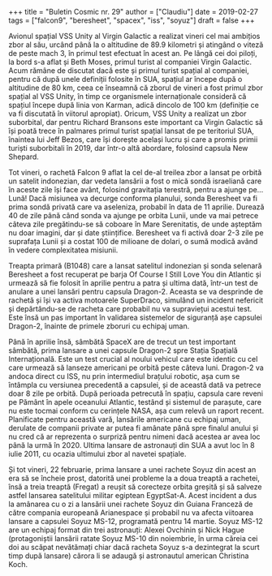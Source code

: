 +++
title = "Buletin Cosmic nr. 29"
author = ["Claudiu"]
date = 2019-02-27
tags = ["falcon9", "beresheet", "spacex", "iss", "soyuz"]
draft = false
+++

Avionul spațial VSS Unity al Virgin Galactic a realizat vineri cel mai ambițios zbor al său, urcând până la o altitudine de 89.9 kilometri și atingând o viteză de peste mach 3, în primul test efectuat în acest an. Pe lângă cei doi piloți, la bord s-a aflat și Beth Moses, primul turist al companiei Virgin Galactic. Acum rămâne de discutat dacă este și primul turist spațial al companiei, pentru că după unele definiții folosite în SUA, spațiul ar începe după o altitudine de 80 km, ceea ce înseamnă că zborul de vineri a fost primul zbor spațial al VSS Unity, în timp ce organismele internaționale consideră că spațiul începe după linia von Karman, adică dincolo de 100 km (definiție ce va fi discutată în viitorul apropiat). Oricum, VSS Unity a realizat un zbor suborbital, dar pentru Richard Bransons este important ca Virgin Galactic să își poată trece în palmares primul turist spațial lansat de pe teritoriul SUA, înaintea lui Jeff Bezos, care își dorește același lucru și care a promis primii turiști suborbitali în 2019, dar într-o altă abordare, folosind capsula New Shepard.

Tot vineri, o rachetă Falcon 9 aflat la cel de-al treilea zbor a lansat pe orbită un satelit indonezian, dar vedeta lansării a fost o mică sondă israeliană care în aceste zile își face avânt, folosind gravitația terestră, pentru a ajunge pe… Lună! Dacă misiunea va decurge conforma planului, sonda Beresheet va fi prima sondă privată care va aseleniza, probabil în data de 11 aprilie. Durează 40 de zile până când sonda va ajunge pe orbita Lunii, unde va mai petrece câteva zile pregătindu-se să coboare în Mare Serenitatis, de unde așteptăm nu doar imagini, dar și date științifice. Beresheet va fi activă doar 2-3 zile pe suprafața Lunii și a costat 100 de milioane de dolari, o sumă modică având în vedere complexitatea misiunii.

Treapta primară (B1048) care a lansat satelitul indonezian și sonda selenară Beresheet a fost recuperat pe barja Of Course I Still Love You din Atlantic și urmează să fie folosit în aprilie pentru a patra și ultima dată, într-un test de anulare a unei lansări pentru capsula Dragon-2. Aceasta se va desprinde de rachetă și își va activa motoarele SuperDraco, simulând un incident nefericit și depărtându-se de racheta care probabil nu va supraviețui acestui test. Este însă un pas important în validarea sistemelor de siguranță așe capsulei Dragon-2, înainte de primele zboruri cu echipaj uman.

Până în aprilie însă, sâmbătă SpaceX are de trecut un test important sâmbătă, prima lansare a unei capsule Dragon-2 spre Stația Spațială Internațională. Este un test crucial al noului vehicul care este identic cu cel care urmează să lanseze americani pe orbită peste câteva luni. Dragon-2 va andoca direct cu ISS, nu prin intermediul brațului robotic, așa cum se întâmpla cu versiunea precedentă a capsulei, și de această dată va petrece doar 8 zile pe orbită. După perioada petrecută în spațiu, capsula care reveni pe Pământ în apele oceanului Atlantic, testând și sistemul de parașute, care nu este tocmai conform cu cerințele NASA, așa cum relevă un raport recent. Planificate pentru această vară, lansările americane cu echipaj uman, derulate de companii private ar putea fi amânate până spre finalul anului și nu cred că ar reprezenta o surpriză pentru nimeni dacă acestea ar avea loc până la urmă în 2020. Ultima lansare de astronauți din SUA a avut loc în 8 iulie 2011, cu ocazia ultimului zbor al navetei spațiale.

Și tot vineri, 22 februarie, prima lansare a unei rachete Soyuz din acest an era să se încheie prost, datorită unei probleme la a doua treaptă a rachetei, însă a treia treaptă (Fregat) a reușit să corecteze orbita greșită și să salveze astfel lansarea satelitului militar egiptean EgyptSat-A. Acest incident a dus la amânarea cu o zi a lansării unei rachete Soyuz din Guiana Franceză de către compania europeană Arianespace și probabil nu va afecta viitoarea lansare a capsulei Soyuz MS-12, programată pentru 14 martie. Soyuz MS-12 are un echipaj format din trei astronauți: Alexei Ovchinin și Nick Hague (protagoniștii lansării ratate Soyuz MS-10 din noiembrie, în urma căreia cei doi au scăpat nevătămați chiar dacă racheta Soyuz s-a dezintegrat la scurt timp după lansare) cărora li se adaugă și astronautul american Christina Koch.